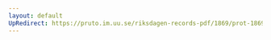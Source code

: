 ```yaml
---
layout: default
UpRedirect: https://pruto.im.uu.se/riksdagen-records-pdf/1869/prot-1869--fk--513/prot-1869--fk--513_003.pdf
---
```

